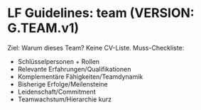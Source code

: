 # LF Guidelines: team (VERSION: G.TEAM.v1)

Ziel: Warum dieses Team? Keine CV-Liste.
Muss-Checkliste:

- Schlüsselpersonen + Rollen
- Relevante Erfahrungen/Qualifikationen
- Komplementäre Fähigkeiten/Teamdynamik
- Bisherige Erfolge/Meilensteine
- Leidenschaft/Commitment
- Teamwachstum/Hierarchie kurz
